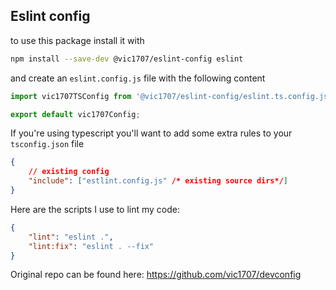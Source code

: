 ## Eslint config

to use this package install it with

```bash
npm install --save-dev @vic1707/eslint-config eslint
```

and create an `eslint.config.js` file with the following content

```js
import vic1707TSConfig from '@vic1707/eslint-config/eslint.ts.config.js';

export default vic1707Config;
```

If you're using typescript you'll want to add some extra rules to your `tsconfig.json` file

```json
{
    // existing config
    "include": ["estlint.config.js" /* existing source dirs*/]
}
```

Here are the scripts I use to lint my code:

```json
{
    "lint": "eslint .",
    "lint:fix": "eslint . --fix"
}
```

Original repo can be found here: https://github.com/vic1707/devconfig
